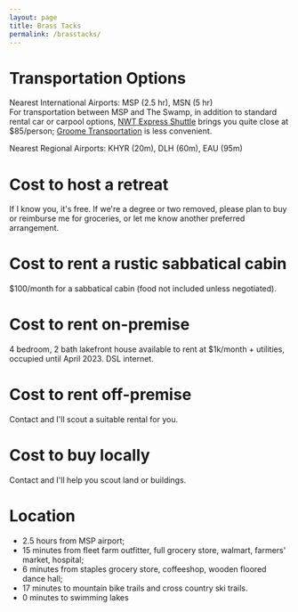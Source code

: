 ```yaml
---
layout: page
title: Brass Tacks
permalink: /brasstacks/
---
```


# Transportation Options
Nearest International Airports: MSP (2.5 hr), MSN (5 hr)  
For transportation between MSP and The Swamp, in addition to standard rental car or carpool options, [NWT Express Shuttle](https://nwtexpressshuttle.com/) brings you quite close at $85/person; [Groome Transportation](https://groometransportation.com//minneapolis-st-paul-airport/eau-claire/reservations/) is less convenient. 

Nearest Regional Airports: KHYR (20m), DLH (60m), EAU (95m)  

# Cost to host a retreat
If I know you, it's free. If we're a degree or two removed, please plan to buy or reimburse me for groceries, or let me know another preferred arrangement. 

# Cost to rent a rustic sabbatical cabin
$100/month for a sabbatical cabin (food not included unless negotiated).   

# Cost to rent on-premise
4 bedroom, 2 bath lakefront house available to rent at $1k/month + utilities, occupied until April 2023. DSL internet.

# Cost to rent off-premise
Contact and I'll scout a suitable rental for you.

# Cost to buy locally
Contact and I'll help you scout land or buildings. 

# Location
- 2.5 hours from MSP airport;   
- 15 minutes from fleet farm outfitter, full grocery store, walmart, farmers' market, hospital;   
- 6 minutes from staples grocery store, coffeeshop, wooden floored dance hall;   
- 17 minutes to mountain bike trails and cross country ski trails.
- 0 minutes to swimming lakes
